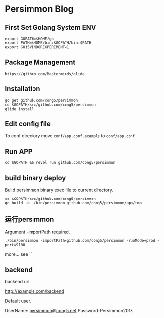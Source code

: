 # Persimmon Blog

## First Set Golang System ENV

```
export GOPATH=$HOME/go
export PATH=$HOME/bin:$GOPATH/bin:$PATH
export GO15VENDOREXPERIMENT=1
```

## Package Management

```
https://github.com/Masterminds/glide
```

## Installation

```
go get github.com/cong5/persimmon
cd $GOPATH/src/github.com/cong5/persimmon
glide install
```

## Edit config file

To conf directory move `conf/app.conf.example` to `conf/app.conf`

## Run APP

```
cd $GOPATH && revel run github.com/cong5/persimmon
```

## build binary deploy

Build persimmon binary exec file to current directory.

```
cd $GOPATH/src/github.com/cong5/persimmon
go build -o ./bin/persimmon github.com/cong5/persimmon/app/tmp
```

## 运行persimmon

Argument -importPath required.

```
./bin/persimmon -importPath=github.com/cong5/persimmon -runMode=prod -port=9100
```

more... see ``

## backend 

backend url

http://example.com/backend

Default user.

UserName: persimmon@cong5.net
Password: Persimmon2018
